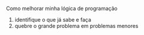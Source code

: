 Como melhorar minha lógica de programação

1. identifique o que já sabe e faça
2. quebre o grande problema em problemas menores
